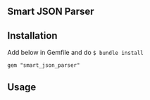 ## Smart JSON Parser

## Installation
Add below in Gemfile and do `$ bundle install`

```
gem "smart_json_parser"
```

## Usage